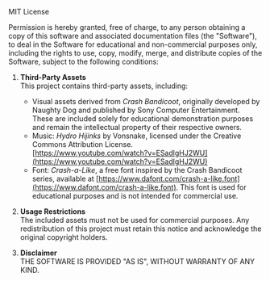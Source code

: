 MIT License

Permission is hereby granted, free of charge, to any person obtaining a copy
of this software and associated documentation files (the "Software"), to deal
in the Software for educational and non-commercial purposes only, including
the rights to use, copy, modify, merge, and distribute copies of the Software,
subject to the following conditions:

1. **Third-Party Assets**  
   This project contains third-party assets, including:

   - Visual assets derived from _Crash Bandicoot_, originally developed by Naughty Dog and published by Sony Computer Entertainment. These are included solely for educational demonstration purposes and remain the intellectual property of their respective owners.
   - Music: _Hydro Hijinks_ by Vonsnake, licensed under the Creative Commons Attribution License.  
     [https://www.youtube.com/watch?v=ESadlgHJ2WU](https://www.youtube.com/watch?v=ESadlgHJ2WU)
   - Font: _Crash-a-Like_, a free font inspired by the Crash Bandicoot series, available at [https://www.dafont.com/crash-a-like.font](https://www.dafont.com/crash-a-like.font). This font is used for educational purposes and is not intended for commercial use.

2. **Usage Restrictions**  
   The included assets must not be used for commercial purposes. Any redistribution of this project must retain this notice and acknowledge the original copyright holders.

3. **Disclaimer**  
   THE SOFTWARE IS PROVIDED "AS IS", WITHOUT WARRANTY OF ANY KIND.
